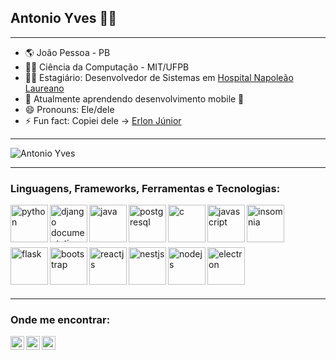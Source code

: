 ## Antonio Yves 👨‍💻

---

- 🌎 João Pessoa - PB
- 👨‍🎓 Ciência da Computação - MIT/UFPB
- 👨‍💻 Estagiário: Desenvolvedor de Sistemas em [Hospital Napoleão Laureano](http://hlaureano.org.br)
- 🌱 Atualmente aprendendo desenvolvimento mobile 📱
- 😄 Pronouns: Ele/dele
- ⚡ Fun fact: Copiei dele -> [Erlon Júnior](https://github.com/ejrgeek)

---


<img align="center" src="https://github-readme-stats.vercel.app/api?username=antonio-yves&show_icons=true&theme=dark" alt="Antonio Yves" />

---

### Linguagens, Frameworks, Ferramentas e Tecnologias:
[<img align="left" alt="python" width="60px" src="https://www.flaticon.com/svg/static/icons/svg/1822/1822899.svg">][python]
[<img align="left" alt="django documentation" width="60px" src="https://cdn.iconscout.com/icon/free/png-512/django-2-282855.png">][django]
[<img align="left" alt="java" width="60px" src="https://www.ifpe.edu.br/campus/palmares/noticias/curso-de-extensao-em-java/javalogo.png/@@images/bf2f5d2c-6545-43bc-b187-9d01c6875d56.png">][java]
[<img align="left" alt="postgresql" width="60px" src="https://stato.blog.br/loja/image/cache/catalog/LOGO/postgresql-logo-500x500.png">][postgresql]
[<img align="left" alt="c" width="60px" src="https://cdn.freebiesupply.com/logos/large/2x/c-2975-logo-png-transparent.png">][c]
[<img align="left" alt="javascript" width="60px" src="https://images.vexels.com/media/users/3/166403/isolated/preview/a5a33bf3004830a2bd581e9fa65de660---cone-da-linguagem-de-programa----o-javascript-by-vexels.png">][javascript]
[<img align="left" alt="insomnia" width="60px" src="https://s3.amazonaws.com/s3.roaringapps.com/assets/icons/1561251841927-Insomnia.png">][insomnia]
<br/><br/><br/><br/>
[<img align="left" alt="flask" width="60px" src="https://miro.medium.com/max/800/1*Q5EUk28Xc3iCDoMSkrd1_w.png">][flask]
[<img align="left" alt="bootstrap" width="60px" src="https://camo.githubusercontent.com/a664defdd5c2ec93a3fbfb51e0f2aaafa5dc57bf1e13aa47456ced037b3cebe8/68747470733a2f2f676574626f6f7473747261702e636f6d2f646f63732f352e302f6173736574732f6272616e642f626f6f7473747261702d6c6f676f2d736861646f772e706e67">][bootstrap]
[<img align="left" alt="reactjs" width="60px" src="https://upload.wikimedia.org/wikipedia/commons/thumb/a/a7/React-icon.svg/1200px-React-icon.svg.png">][reactjs]
[<img align="left" alt="nestjs" width="60px" src="https://d33wubrfki0l68.cloudfront.net/e937e774cbbe23635999615ad5d7732decad182a/26072/logo-small.ede75a6b.svg">][nestjs]
[<img align="left" alt="nodejs" width="60px" src="https://img.icons8.com/color/452/nodejs.png">][nodejs]
[<img align="left" alt="electron" width="60px" src="https://devkico.itexto.com.br/wp-content/uploads/2020/02/electron_logo.png">][electron]
<br/><br/><br/><br/>

---
 
### Onde me encontrar:
[<img align="left" alt="site" width="22px" src="https://upload.wikimedia.org/wikipedia/commons/thumb/1/12/High-contrast-applications-internet.svg/768px-High-contrast-applications-internet.svg.png" />][site]
[<img align="left" alt="linkedin" width="22px" src="https://cdn.jsdelivr.net/npm/simple-icons@v3/icons/linkedin.svg" />][linkedin]
[<img align="left" alt="Instagram" width="22px" src="https://cdn.jsdelivr.net/npm/simple-icons@v3/icons/instagram.svg" />][instagram]

<br/>

[linkedin]: https://www.linkedin.com/in/antonio-yves/
[instagram]: https://www.instagram.com/yvessousa/
[site]: https://antonio-yves.github.io/
[java]: https://java.com/pt-BR/
[insomnia]: https://insomnia.rest/
[python]: https://www.python.org/doc/
[django]: https://www.djangoproject.com/
[postgresql]: https://www.postgresql.org/docs/
[javascript]: https://developer.mozilla.org/pt-BR/docs/Web/JavaScript
[c]: https://pt.wikipedia.org/wiki/C_(linguagem_de_programa%C3%A7%C3%A3o)
[flask]: https://flask.palletsprojects.com/en/2.0.x/
[bootstrap]: https://getbootstrap.com/
[reactjs]: https://pt-br.reactjs.org/
[nestjs]: https://nestjs.com/
[nodejs]: https://nodejs.org/en/
[electron]: https://www.electronjs.org/
